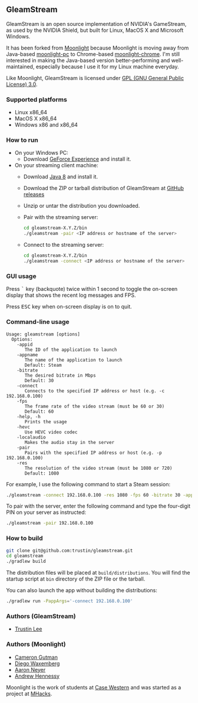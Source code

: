 ## GleamStream

GleamStream is an open source implementation of NVIDIA's GameStream, as used by the NVIDIA Shield, but built for
Linux, MacOS X and Microsoft Windows.

It has been forked from [Moonlight](http://moonlight-stream.com/) because Moonlight is moving away from Java-based
[moonlight-pc](https://github.com/moonlight-streaming/moonlight-pc) to Chrome-based
[moonlight-chrome](https://github.com/moonlight-streaming/moonlight-chrome). I'm still interested in making the
Java-based version better-performing and well-maintained, especially because I use it for my Linux machine everyday.

Like Moonlight, GleamStream is licensed under
[GPL (GNU General Public License) 3.0](https://www.gnu.org/licenses/gpl-3.0.en.html).

### Supported platforms

- Linux x86_64
- MacOS X x86_64
- Windows x86 and x86_64

### How to run

- On your Windows PC:
  - Download [GeForce Experience](http://www.geforce.com/geforce-experience) and install it.
- On your streaming client machine:  
  - Download [Java 8](http://java.oracle.com/) and install it.
  - Download the ZIP or tarball distribution of GleamStream at [GitHub releases](https://github.com/trustin/gleamstream/releases)
  - Unzip or untar the distribution you downloaded.
  - Pair with the streaming server:

    ```bash
    cd gleamstream-X.Y.Z/bin
    ./gleamstream -pair <IP address or hostname of the server>
    ```
  - Connect to the streaming server:
  
    ```bash
    cd gleamstream-X.Y.Z/bin
    ./gleamstream -connect <IP address or hostname of the server>
    ```

### GUI usage

Press <kbd>`</kbd> key (backquote) twice within 1 second to toggle the on-screen display
that shows the recent log messages and FPS.

Press <kbd>ESC</kbd> key when on-screen display is on to quit.

### Command-line usage

```
Usage: gleamstream [options]
  Options:
    -appid
       The ID of the application to launch
    -appname
       The name of the application to launch
       Default: Steam
    -bitrate
       The desired bitrate in Mbps
       Default: 30
    -connect
       Connects to the specified IP address or host (e.g. -c 192.168.0.100)
    -fps
       The frame rate of the video stream (must be 60 or 30)
       Default: 60
    -help, -h
       Prints the usage
    -hevc
       Use HEVC video codec
    -localaudio
       Makes the audio stay in the server
    -pair
       Pairs with the specified IP address or host (e.g. -p 192.168.0.100)
    -res
       The resolution of the video stream (must be 1080 or 720)
       Default: 1080
```

For example, I use the following command to start a Steam session:

```bash
./gleamstream -connect 192.168.0.100 -res 1080 -fps 60 -bitrate 30 -appname Steam
```

To pair with the server, enter the following command and type the four-digit
PIN on your server as instructed:

```bash
./gleamstream -pair 192.168.0.100
```

### How to build

```bash
git clone git@github.com:trustin/gleamstream.git
cd gleamstream
./gradlew build
```

The distribution files will be placed at `build/distributions`. You will find the
startup script at `bin` directory of the ZIP file or the tarball.

You can also launch the app without building the distributions:

```bash
./gradlew run -PappArgs='-connect 192.168.0.100'
```

### Authors (GleamStream)

* [Trustin Lee](https://github.com/trustin)

### Authors (Moonlight)

* [Cameron Gutman](https://github.com/cgutman)  
* [Diego Waxemberg](https://github.com/dwaxemberg)  
* [Aaron Neyer](https://github.com/Aaronneyer)  
* [Andrew Hennessy](https://github.com/yetanothername)

Moonlight is the work of students at [Case Western](http://case.edu) and was
started as a project at [MHacks](http://mhacks.org).

